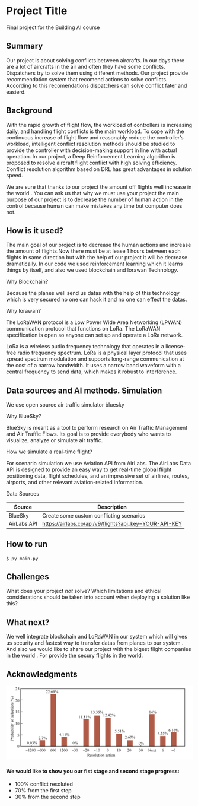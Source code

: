# Project Title

Final project for the Building AI course

## Summary

Our project is about solving conflicts between aircrafts. In our days there are a lot of aircrafts in the air and often they have some conflicts. Dispatchers try to solve them using different methods. Our project provide recommendation system that recomend actions to solve conflicts. According to this recomendations dispatchers can solve conflict fater and easierd.

## Background

With the rapid growth of flight flow, the workload of controllers is increasing daily, and
handling flight conflicts is the main workload.  To cope with the continuous increase
of flight flow and reasonably reduce the controller’s workload,
intelligent conflict resolution methods should be studied to
provide the controller with decision-making support in line
with actual operation. In our project, a Deep Reinforcement Learning algorithm is proposed to resolve aircraft flight conflict with high solving efficiency. Conflict
resolution algorithm based on DRL has great advantages in solution speed.

We are sure that thanks to our project the amount off flights well increase in the world . You can ask us that why we must use your project the main purpose of our project is to decrease the number of human action in the control because human can make mistakes any time but computer does not.



## How is it used?

The main goal of our project is to decrease the human actions and increase the amount of flights.Now there must be at lease 1 hours  between each flights in same direction but with the help of our project it will be decrease dramatically. In our code we used reinforcement learning which it learns things by itself, and also we used blockchain and lorawan Technology.

Why Blockchain?

Because the planes well send us datas with the help of this technology which is very secured  no one can hack it and no one can effect the datas.

Why lorawan?

The LoRaWAN protocol is a Low Power Wide Area Networking (LPWAN) communication protocol that functions on LoRa. The LoRaWAN specification is open so anyone can set up and operate a LoRa network.

LoRa is a wireless audio frequency technology that operates in a license-free radio frequency spectrum. LoRa is a physical layer protocol that uses spread spectrum modulation and supports long-range communication at the cost of a narrow bandwidth. It uses a narrow band waveform with a central frequency to send data, which makes it robust to interference.

## Data sources and AI methods. Simulation
We use open source air traffic simulator bluesky

Why BlueSky?

BlueSky is meant as a tool to perform research on Air Traffic Management and Air Traffic Flows. Its goal is to provide everybody who wants to visualize, analyze or simulate air traffic.

How we simulate a real-time flight? 

For scenario simulation we use Aviation API from AirLabs. The AirLabs Data API is designed to provide an easy way to get real-time global flight positioning data, flight schedules, and an impressive set of airlines, routes, airports, and other relevant aviation-related information.

Data Sources

| Source      | Description                                            |
|-------------|--------------------------------------------------------|
| BlueSky     | Create some custom conflicting scenarios               |
| AirLabs API | https://airlabs.co/api/v9/flights?api_key=YOUR-API-KEY |



## How to run

```
$ py main.py
```

## Challenges

What does your project _not_ solve? Which limitations and ethical considerations should be taken into account when deploying a solution like this?

## What next?

We well integrate blockchain and LoRaWAN in our system which will gives us security and fastest way to transfer datas from planes to our system . And also we would like to share our project with the bigest flight companies in the world . For provide the secury flights in the world.


## Acknowledgments


![img.png](resolution_action.png)

#### We would like to show you our fist stage and second stage progress:

* 100% conflict resoluted
* 70% from the first step
* 30% from the second step
